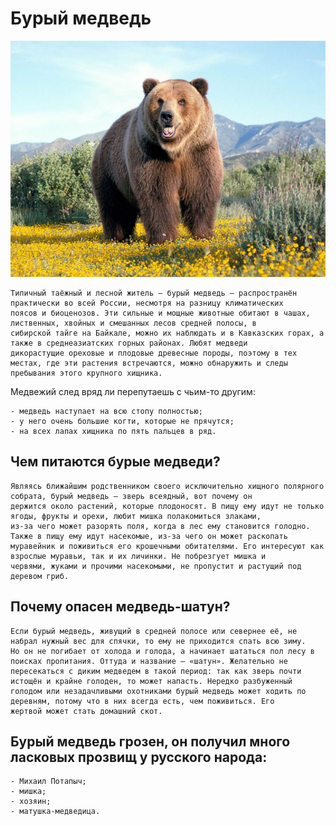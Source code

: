 # Бурый медведь

![Хозяин лесов](img/1.jpg)

    Типичный таёжный и лесной житель – бурый медведь – распространён практически во всей России, несмотря на разницу климатических  
    поясов и биоценозов. Эти сильные и мощные животные обитают в чашах, лиственных, хвойных и смешанных лесов средней полосы, в   
    сибирской тайге на Байкале, можно их наблюдать и в Кавказских горах, а также в среднеазиатских горных районах. Любят медведи  
    дикорастущие ореховые и плодовые древесные породы, поэтому в тех местах, где эти растения встречаются, можно обнаружить и следы  
    пребывания этого крупного хищника.

Медвежий след вряд ли перепутаешь с чьим-то другим:

    - медведь наступает на всю стопу полностью;
    - у него очень большие когти, которые не прячутся;
    - на всех лапах хищника по пять пальцев в ряд.

## Чем питаются бурые медведи?

    Являясь ближайшим родственником своего исключительно хищного полярного собрата, бурый медведь – зверь всеядный, вот почему он  
    держится около растений, которые плодоносят. В пищу ему идут не только ягоды, фрукты и орехи, любит мишка полакомиться злаками,  
    из-за чего может разорять поля, когда в лес ему становится голодно. Также в пищу ему идут насекомые, из-за чего он может раскопать 
    муравейник и поживиться его крошечными обитателями. Его интересуют как взрослые муравьи, так и их личинки. Не побрезгует мишка и   
    червями, жуками и прочими насекомыми, не пропустит и растущий под деревом гриб.

## Почему опасен медведь-шатун?

    Если бурый медведь, живущий в средней полосе или севернее её, не набрал нужный вес для спячки, то ему не приходится спать всю зиму.  
    Но он не погибает от холода и голода, а начинает шататься пол лесу в поисках пропитания. Оттуда и название – «шатун». Желательно не  
    пересекаться с диким медведем в такой период: так как зверь почти истощён и крайне голоден, то может напасть. Нередко разбуженный  
    голодом или незадачливыми охотниками бурый медведь может ходить по деревням, потому что в них всегда есть, чем поживиться. Его   
    жертвой может стать домашний скот.

## Бурый медведь грозен, он получил много ласковых прозвищ у русского народа:

    - Михаил Потапыч;
    - мишка;
    - хозяин;
    - матушка-медведица.
